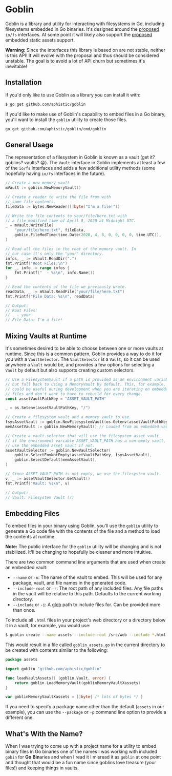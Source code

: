 Goblin
======

Goblin is a library and utility for interacting with filesystems in Go, including filesystems
embedded in Go binaries. It's designed around the
[proposed](https://go.googlesource.com/proposal/+/master/design/draft-iofs.md) `io/fs`
interfaces. At some point it will likely also support the
[proposed](https://go.googlesource.com/proposal/+/master/design/draft-embed.md) embedded static
assets support.

**Warning:** Since the interfaces this library is based on are not stable, neither is this API!
It will evolve with the proposal and thus should be considered unstable. The goal is to avoid a
lot of API churn but sometimes it's inevitable!

## Installation

If you'd only like to use Goblin as a library you can install it with:

```bash
$ go get github.com/aphistic/goblin
```

If you'd like to make use of Goblin's capability to embed files in a Go binary, you'll want to
install the `goblin` utility to create those files.

```bash
go get github.com/aphistic/goblin/cmd/goblin
```

## General Usage

The representation of a filesystem in Goblin is known as a vault (get it? goblins? vaults? 😁).
The `Vault` interface in Goblin implements at least a few of the `io/fs` interfaces and adds a
few additional utility methods (some hopefully having `io/fs` interfaces in the future).

```go
// Create a new memory vault
mVault := goblin.NewMemoryVault()

// Create a reader to write the file from with
// some file contents.
fileData := bytes.NewReader([]byte("I'm a file!"))

// Write the file contents to your/file/here.txt with
// a file modified time of April 8, 2020 at Midnight UTC.
_ = mVault.WriteFile(
    "your/file/here.txt", fileData,
    goblin.FileModTime(time.Date(2020, 4, 8, 0, 0, 0, 0, time.UTC)),
)

// Read all the files in the root of the memory vault. In
// our case it's only the "your" directory.
infos, _ := mVault.ReadDir(".")
fmt.Printf("Root Files:\n")
for _, info := range infos {
    fmt.Printf("  - %s\n", info.Name())
}

// Read the contents of the file we previously wrote.
readData, _ := mVault.ReadFile("your/file/here.txt")
fmt.Printf("File Data: %s\n", readData)

// Output:
// Root Files:
//   - your
// File Data: I'm a file!
```

## Mixing Vaults at Runtime

It's sometimes desired to be able to choose between one or more vaults at runtime. Since this
is a common pattern, Goblin provides a way to do it for you with a `VaultSelector`. The
`VaultSelector` is a `Vault`, so it can be used anywhere a `Vault` would be, and provides a few
options for selecting a `Vault` by default but also supports creating custom selectors.

```go
// Use a FilesystemVault if a path is provided as an environment variable,
// but fall back to using a MemoryVault by default. This, for example,
// could be useful during development when you are iterating on embedded
// files and don't want to have to rebuild for every change.
const assetVaultPathKey = "ASSET_VAULT_PATH"

_ = os.Setenv(assetVaultPathKey, "/")

// Create a filesystem vault and a memory vault to use.
fsysAssetVault := goblin.NewFilesystemVault(os.Getenv(assetVaultPathKey))
memAssetVault := goblin.NewMemoryVault() // Loaded from an embedded vault

// Create a vault selector that will use the filesystem asset vault
// if the environment variable ASSET_VAULT_PATH has a non-empty vault,
// use the embedded asset vault if not.
assetVaultSelector := goblin.NewVaultSelector(
    goblin.SelectEnvNotEmpty(assetVaultPathKey, fsysAssetVault),
    goblin.SelectDefault(memAssetVault),
)

// Since ASSET_VAULT_PATH is not empty, we use the filesystem vault.
v, _ := assetVaultSelector.GetVault()
fmt.Printf("Vault: %s\n", v)

// Output:
// Vault: Filesystem Vault (/)
```

## Embedding Files

To embed files in your binary using Goblin, you'll use the `goblin` utility to generate a Go
code file with the contents of the file and a method to load the contents at runtime.

**Note:** The public interface for the `goblin` utility will be changing and is not stabilized.
It'll be changing to hopefully be cleaner and more intuitive.

There are two common command line arguments that are used when create an embedded vault:

* `--name` or `-n`: The name of the vault to embed. This will be used for any package, vault,
  and file names in the generated code.
* `--include-root` or `-r`: The root path of any included files. Any file paths in the vault
  will be relative to this path. Defaults to the current working directory.
* `--include` or `-i`: A [glob](https://golang.org/pkg/path/filepath/#Match) path to include
  files for. Can be provided more than once.

To include all `.html` files in your project's web directory or a directory below it in a
vault, for example, you would use:

```bash
$ goblin create --name assets --include-root /src/web --include *.html --include **/*.html 
```

This would result in a file called `goblin_assets.go` in the current directory to be created
with contents similar to the following:

```go
package assets

import goblin "github.com/aphistic/goblin"

func loadVaultAssets() (goblin.Vault, error) {
	return goblin.LoadMemoryVault(goblinMemoryVaultXassets)
}

var goblinMemoryVaultXassets = []byte{ /* lots of bytes */ }
```

If you need to specify a package name other than the default (`assets` in our example), you can
use the `--package` or `-p` command line option to provide a different one.

## What's With the Name?

When I was trying to come up with a project name for a utility to embed binary files in Go
binaries one of the names I was working with included `gobin` for **Go** **Bin**aries and when
I read it I misread it as `goblin` at one point and thought that would be a fun name since
goblins love treasure (your files!) and keeping things in vaults.